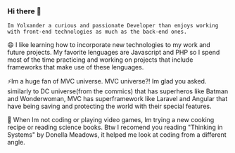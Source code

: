 ### Hi there 👋

    Im Yolxander a curious and passionate Developer than enjoys working with front-end technologies as much as the back-end ones.

 😄 I like learning how to incorporate new technologies to my work and future projects. My favorite lenguages are Javascript and PHP so I spend most of the time practicing and working on projects that include frameworks that make use of these lenguages.

  ⚡Im a huge fan of MVC universe. MVC universe?! Im glad you asked. similarly to DC universe(from the commics) that has superheros like Batman and Wonderwoman, MVC has superframework like Laravel and Angular that have being saving and protecting the world with their special features. 
  
  🔭 When Im not coding or playing video games, Im trying a new cooking recipe or reading science books. Btw I recomend you reading "Thinking in Systems" by Donella Meadows, it helped me look at coding from a different angle. 

<!--
**Yolxander/Yolxander** is a ✨ _special_ ✨ repository because its `README.md` (this file) appears on your GitHub profile.

Here are some ideas to get you started:

- 🔭 I’m currently working on ...
- 🌱 I’m currently learning ...
- 👯 I’m looking to collaborate on ...
- 🤔 I’m looking for help with ...
- 💬 Ask me about ...
- 📫 How to reach me: ...
- 😄 Pronouns: ...
- ⚡ Fun fact: ...
-->
